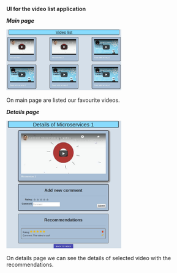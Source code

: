 **UI for the video list application**

***Main page***

<img src=/video_list_main_page.jpg width=300 />


On main page are listed our favourite videos. 

***Details page***

<img src=/video_list_details_page.jpg width=300>


On details page we can see the details of selected video with the recommendations. 


